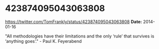 # 423874095043063808
https://twitter.com/TomFrankly/status/423874095043063808
**Date:** 2014-01-16

"All methodologies have their limitations and the only ‘rule’ that survives is ‘anything goes’." - Paul K. Feyerabend
